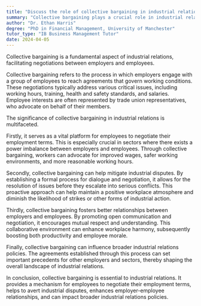 ```yaml
---
title: "Discuss the role of collective bargaining in industrial relations"
summary: "Collective bargaining plays a crucial role in industrial relations by facilitating negotiations between employers and employees."
author: "Dr. Ethan Harris"
degree: "PhD in Financial Management, University of Manchester"
tutor_type: "IB Business Management Tutor"
date: 2024-04-05
---
```


Collective bargaining is a fundamental aspect of industrial relations, facilitating negotiations between employers and employees.

Collective bargaining refers to the process in which employers engage with a group of employees to reach agreements that govern working conditions. These negotiations typically address various critical issues, including working hours, training, health and safety standards, and salaries. Employee interests are often represented by trade union representatives, who advocate on behalf of their members.

The significance of collective bargaining in industrial relations is multifaceted. 

Firstly, it serves as a vital platform for employees to negotiate their employment terms. This is especially crucial in sectors where there exists a power imbalance between employers and employees. Through collective bargaining, workers can advocate for improved wages, safer working environments, and more reasonable working hours.

Secondly, collective bargaining can help mitigate industrial disputes. By establishing a formal process for dialogue and negotiation, it allows for the resolution of issues before they escalate into serious conflicts. This proactive approach can help maintain a positive workplace atmosphere and diminish the likelihood of strikes or other forms of industrial action.

Thirdly, collective bargaining fosters better relationships between employers and employees. By promoting open communication and negotiation, it encourages mutual respect and understanding. This collaborative environment can enhance workplace harmony, subsequently boosting both productivity and employee morale.

Finally, collective bargaining can influence broader industrial relations policies. The agreements established through this process can set important precedents for other employers and sectors, thereby shaping the overall landscape of industrial relations.

In conclusion, collective bargaining is essential to industrial relations. It provides a mechanism for employees to negotiate their employment terms, helps to avert industrial disputes, enhances employer-employee relationships, and can impact broader industrial relations policies.
    